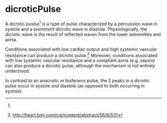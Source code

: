 # dicroticPulse

A dicrotic puslse[^1] is a type of pulse characterized by a percussion wave in systole and a prominent dicrotic wave in diastole. Physiologically, the dicrotic wave is the result of reflected waves from the lower extremities and aorta.

Conditions associated with low cardiac output and high systemic vascular resistance can produce a dicrotic pulse.[^2] Moreover, conditions associated with low systemic vascular resistance and a compliant aorta (e.g. sepsis) can also produce a dicrotic pulse, although the mechanism is not entirely understood.

In contrast to an anacrotic or bisferiens pulse, the 2 peaks in a dicrotic pulse occur in systole and diastole (as opposed to both occurring in systole).

[^1]: 
[^2]: http://heart.bmj.com/cgi/content/abstract/56/6/531